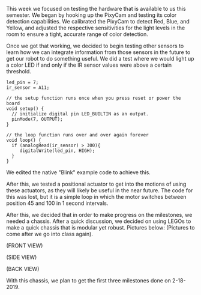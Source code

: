 This week we focused on testing the hardware that is available to us this semester. We began by hooking up the PixyCam and testing its color detection capabilities. We calibrated the PixyCam to detect Red, Blue, and Yellow, and adjusted the respective sensitivities for the light levels in the room to ensure a tight, accurate range of color detection. 

Once we got that working, we decided to begin testing other sensors to learn how we can integrate information from those sensors in the future to get our robot to do something useful. We did a test where we would light up a color LED if and only if the IR sensor values were above a certain threshold. 
~~~~
led_pin = 7;
ir_sensor = A11;

// the setup function runs once when you press reset or power the board
void setup() {
  // initialize digital pin LED_BUILTIN as an output.
  pinMode(7, OUTPUT);
}

// the loop function runs over and over again forever
void loop() {
  if (analogRead(ir_sensor) > 300){
     digitalWrite(led_pin, HIGH);
  }
}
~~~~
We edited the native "Blink" example code to achieve this.

After this, we tested a positional actuator to get into the motions of using these actuators, as they will likely be useful in the near future. The code for this was lost, but it is a simple loop in which the motor switches between position 45 and 100 in 1 second intervals.

After this, we decided that in order to make progress on the milestones, we needed a chassis. After a quick discussion, we decided on using LEGOs to make a quick chassis that is modular yet robust. Pictures below: (Pictures to come after we go into class again).

(FRONT VIEW)

(SIDE VIEW)

(BACK VIEW)

With this chassis, we plan to get the first three milestones done on 2-18-2019.

